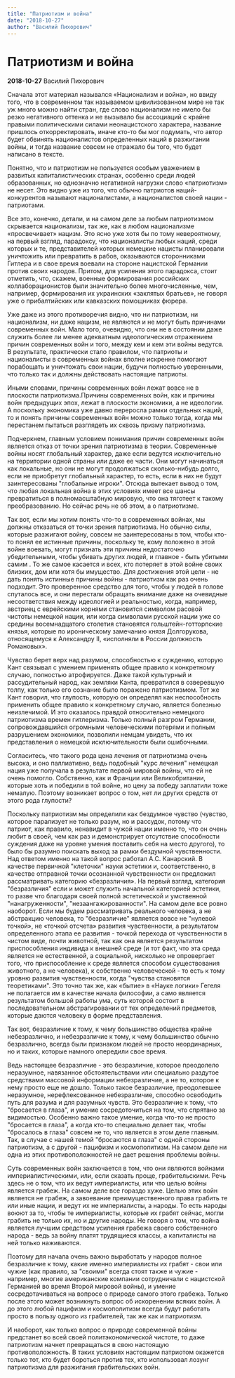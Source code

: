 ```yaml
---
title: "Патриотизм и война"
date: "2018-10-27"
author: "Василий Пихорович"
---
```


# Патриотизм и война

**2018-10-27** Василий Пихорович

Сначала этот материал назывался «Национализм и война», но ввиду того, что в современном так называемом цивилизованном мире не так уж много можно найти стран, где слово национализм не имело бы резко негативного оттенка и не вызывало бы ассоциаций с крайне правыми политическими силами неонацистского характера, название пришлось откорректировать, иначе кто-то бы мог подумать, что автор будет обвинять националистов определенных наций в разжигании войны, и тогда название совсем не отражало бы того, что будет написано в тексте.

Понятно, что и патриотизм не пользуется особым уважением в развитых капиталистических странах, особенно среди людей образованных, но однозначно негативной нагрузки слово «патриотизм» не несет. Это видно уже из того, что обычно патриотов наций-конкурентов называют националистами, а националистов своей нации - патриотами.

 Все это, конечно, детали, и на самом деле за любым патриотизмом скрывается национализм, так же, как в любом национализме «просвечивает» нацизм. Это ясно уже хотя бы по тому невероятному, на первый взгляд, парадоксу, что националисты любых наций, среди которых и те, представителей которых немецкие нацисты планировали уничтожить или превратить в рабов, оказываются сторонниками Гитлера и в свое время воевали на стороне нацистской Германии против своих народов. Притом, для усиления этого парадокса, стоит отметить, что, скажем, военные формирования российских коллаборационистов были значительно более многочисленные, чем, например, формирования их украинских «заклятых братьев», не говоря уже о прибалтийских или кавказских помощниках фюрера.

 Уже даже из этого противоречия видно, что ни патриотизм, ни национализм, ни даже нацизм, не являются и не могут быть причинами современных войн. Мало того, очевидно, что они не в состоянии даже служить более ли менее адекватным идеологическим отражением причин современных войн и того, между кем и кем эти войны ведутся. В результате, практически стало правилом, что патриоты и националисты в современных войнах вполне искренне помогают порабощать и уничтожать свои нации, будучи полностью уверенными, что только так и должны действовать настоящие патриоты.

Иными словами, причины современных войн лежат вовсе не в плоскости патриотизма.Причины современных войн, как и причины войн предыдущих эпох, лежат в плоскости экономики, а не идеологии. А поскольку экономика уже давно переросла рамки отдельных наций, то и понять причины современных войн можно только тогда, когда мы перестанем пытаться разглядеть их сквозь призму патриотизма.

Подчеркнем, главным условием понимания причин современных войн является отказ от точки зрения патриотизма в теории. Современные войны носят глобальный характер, даже если ведутся исключительно на территории одной страны или даже ее части. Они могут начинаться как локальные, но они не могут продолжаться сколько-нибудь долго, если не приобретут глобальный характер, то есть, если в них не будут заинтересованы "глобальные игроки". Отсюда вытекает вывод о том, что любая локальная война в этих условиях имеет все шансы превратиться в полномасштабную мировую, что она тяготеет к такому преобразованию. Но сейчас речь не об этом, а о патриотизме.

Так вот, если мы хотим понять что-то в современных войнах, мы должны отказаться от точки зрения патриотизма. Но обычно силы, которые разжигают войну, совсем не заинтересованы в том, чтобы кто-то понял ее истинные причины, поскольку те, кому положено в этой войне воевать, могут признать эти причины недостаточно убедительными, чтобы убивать других людей, и главное - быть убитыми самим . То же самое касается и всех, кто потеряет в этой войне своих близких, дом или хотя бы имущество. Для достижения этой цели - не дать понять истинные причины войны - патриотизм как раз очень подходит. Это проверенное средство для того, чтобы у людей в голове спуталось все, и они перестали обращать внимание даже на очевидные несоответствия между идеологией и реальностью, когда, например, австриец с еврейскими корнями становится символом расовой чистоты немецкой нации, или когда символами русской нации уже со средины восемнадцатого столетия становятся гольштейн-готторпские князья, которые по ироническому замечанию князя Долгорукова, относящемуся к Александру ІІ, «исполняли в России должность Романовых».

Чувство берет верх над разумом, способностью к суждению, которую Кант связывал с умением применять общее правило к конкретному случаю, полностью атрофируется. Даже такой культурный и рассудительный народ, как земляки Канта, превратился в озверевшую толпу, как только его сознание было поражено патриотизмом. Тот же Кант говорил, что глупость, которую он определял как неспособность применить общее правило к конкретному случаю, является болезнью неизлечимой. И это оказалось правдой относительно немецкого патриотизма времен гитлеризма. Только полный разгром Германии, сопровождавшийся огромными человеческими потерями и полным разрушением экономики, позволили немцам увидеть, что их представления о немецкой исключительности были ошибочными.

Согласитесь, что такого рода цена лечения от патриотизма очень высока, и оно паллиативно, ведь подобный "курс лечения" немецкая нация уже получала в результате первой мировой войны, что ей не очень помогло. Собственно, как и Франции или Великобритании, которые хоть и победили в той войне, но цену за победу заплатили тоже немалую. Поэтому возникает вопрос о том, нет ли других средств от этого рода глупости?

Поскольку патриотизм мы определили как бездумное чувство (чувство, которое парализует не только разум, но и рассудок, потому что патриот, как правило, ненавидит в чужой нации именно то, что он очень любит в своей, чем как раз и демонстрирует отсутствие способности суждения даже на уровне умения поставить себя на место другого), то было бы разумно поискать выход за рамки бездумной чувственности. Над ответом именно на такой вопрос работал А.С. Канарский. В качестве первичной "клеточки" науки эстетики и, соответственно, в качестве отправной точки осознанной чувственности он предложил рассматривать категорию «безразличия». На первый взгляд, категория "безразличия" если и может служить начальной категорией эстетики, то разве что благодаря своей полной эстетической и умственной "нанагруженности", "незаангажированности". На самом деле все ровно наоборот. Если мы будем рассматривать реального человека, а не абстракцию человека, то "безразличие" является вовсе не "нулевой точкой», не «точкой отсчета» развития чувственности, а результатом определенного этапа ее развития - точкой перехода от чувственности в чистом виде, почти животной, так как она является результатом приспособления индивида к внешней среде (и тот факт, что эта среда является не естественной, а социальной, нисколько не опровергает того, что приспособление к среде является способом существования животного, а не человека), к собственно человеческой - то есть к тому уровню развития чувственности, когда "чувства становятся теоретиками". Это точно так же, как «бытие» в «Науке логики» Гегеля не полагается им в качестве начала философии, а само является результатом большой работы ума, суть которой состоит в последовательном абстрагировании от тех определений предметов, которые даются человеку в форме представления.

Так вот, безразличие к тому, к чему большинство общества крайне небезразлично, и небезразличие к тому, к чему большинство обычно безразлично, всегда были признаком людей не просто неординарных, но и таких, которые намного опередили свое время.

Ведь настоящее безразличие - это безразличие, которое преодолело неразумное, навязанное обстоятельствами или специально раздутое средствами массовой информации небезразличие, а не то, которое к нему просто еще не дошло. Только такое безразличие, преодолевшее неразумное, нерефлексованное небезразличие, способно освободить путь для разума и для разумных чувств. Это безразличие к тому, что "бросается в глаза", и умение сосредоточиться на том, что спрятано за видимостью. Особенно важно такое умение, когда что-то не просто "бросается в глаза", а когда кто-то специально делает так, чтобы "бросалось в глаза" совсем не то, что является в этом деле главным. Так, в случае с нашей темой "бросаются в глаза" с одной стороны патриотизм, а с другой - пацифизм и космополитизм. На самом деле ни одна из этих противоположностей не дает решения проблемы войны.

Суть современных войн заключается в том, что они являются войнами империалистическими, или, если сказать проще, грабительскими. Речь здесь не о том, что их ведут империалисты, или что целью войны является грабеж. На самом деле все гораздо хуже. Целью этих войн является не грабеж, а завоевание преимущественного права грабить те или иные нации, и ведут их не империалисты, а народы. То есть народы воюют за то, чтобы те империалисты, которые их грабят сейчас, могли грабить не только их, но и другие народы. Не говоря о том, что война является лучшим средством усиления грабежа своего собственного народа - ведь за войну платят трудящиеся классы, а капиталисты на ней только наживаются.

Поэтому для начала очень важно выработать у народов полное безразличие к тому, какие именно империалисты их грабят - свои или чужие (как правило, за "своими" всегда стоят также и чужие - например, многие американские компании сотрудничали с нацистской Германией во время Второй мировой войны), и умение сосредотачиваться на вопросе о природе самого этого грабежа. Только после этого может возникнуть вопрос об искоренении всяких войн. А до этого любой пацифизм и космополитизм всегда будут работать просто в пользу одного из грабителей, так же как и патриотизм.

И наоборот, как только вопрос о природе современной войны предстанет во всей своей политэкономической чистоте, то даже патриотизм начнет превращаться в свою настоящую противоположность. В таких условиях настоящим патриотом окажется только тот, кто будет бороться против тех, кто использовал лозунг патриотизма для разжигания грабительских войн.